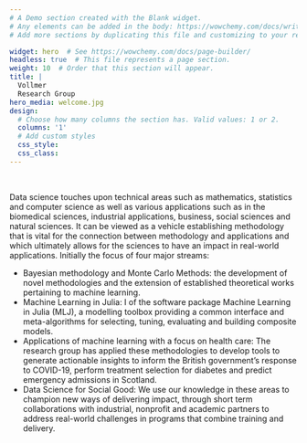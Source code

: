 ```yaml
---
# A Demo section created with the Blank widget.
# Any elements can be added in the body: https://wowchemy.com/docs/writing-markdown-latex/
# Add more sections by duplicating this file and customizing to your requirements.

widget: hero  # See https://wowchemy.com/docs/page-builder/
headless: true  # This file represents a page section.
weight: 10  # Order that this section will appear.
title: |
  Vollmer  
  Research Group
hero_media: welcome.jpg
design:
  # Choose how many columns the section has. Valid values: 1 or 2.
  columns: '1'
  # Add custom styles
  css_style:
  css_class:
---
```


<br>

Data science touches upon technical areas such as mathematics, statistics and computer science as well as various applications such as in the biomedical sciences, industrial applications, business, social sciences and natural sciences. It can be viewed as a vehicle establishing methodology that is vital for the connection between methodology and applications and which ultimately allows for the sciences to have an impact in real-world applications. 
Initially the focus of  four major streams:
- Bayesian methodology and Monte Carlo Methods: the development of novel methodologies and the extension of established theoretical works pertaining to machine learning.
- Machine Learning in Julia: I  of the software package Machine Learning in Julia (MLJ), a modelling toolbox providing a common interface and meta-algorithms for selecting, tuning, evaluating and building composite models.
- Applications of machine learning with a focus on health care:  The research group has applied these methodologies to develop tools to generate actionable insights to inform the British government’s response to COVID-19, perform treatment selection for diabetes and predict emergency admissions in Scotland.
- Data Science for Social Good: We use our knowledge in these areas to champion new ways of delivering impact, through short term collaborations with industrial, nonprofit and academic partners to address real-world challenges in programs that combine training and delivery.

